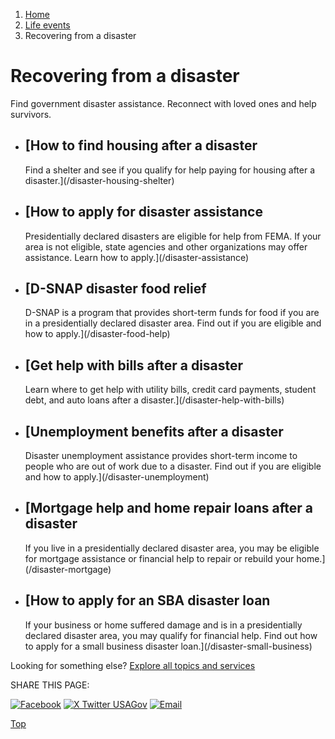 1. [Home](/)
2. [Life events](/life-events)
3. Recovering from a disaster

Recovering from a disaster
==========================

Find government disaster assistance. Reconnect with loved ones and help survivors.

* [How to find housing after a disaster
  ------------------------------------

  Find a shelter and see if you qualify for help paying for housing after a disaster.](/disaster-housing-shelter)
* [How to apply for disaster assistance
  ------------------------------------

  Presidentially declared disasters are eligible for help from FEMA. If your area is not eligible, state agencies and other organizations may offer assistance. Learn how to apply.](/disaster-assistance)
* [D-SNAP disaster food relief
  ---------------------------

  D-SNAP is a program that provides short-term funds for food if you are in a presidentially declared disaster area. Find out if you are eligible and how to apply.](/disaster-food-help)
* [Get help with bills after a disaster
  ------------------------------------

  Learn where to get help with utility bills, credit card payments, student debt, and auto loans after a disaster.](/disaster-help-with-bills)
* [Unemployment benefits after a disaster
  --------------------------------------

  Disaster unemployment assistance provides short-term income to people who are out of work due to a disaster. Find out if you are eligible and how to apply.](/disaster-unemployment)
* [Mortgage help and home repair loans after a disaster
  ----------------------------------------------------

  If you live in a presidentially declared disaster area, you may be eligible for mortgage assistance or financial help to repair or rebuild your home.](/disaster-mortgage)
* [How to apply for an SBA disaster loan
  -------------------------------------

  If your business or home suffered damage and is in a presidentially declared disaster area, you may qualify for financial help. Find out how to apply for a small business disaster loan.](/disaster-small-business)

Looking for something else?
[Explore all topics and services](/#all-topics-header)

SHARE THIS PAGE:

[![Facebook](/themes/custom/usagov/images/social-media-icons/Facebook_Icon.svg)](https://www.facebook.com/sharer/sharer.php?u=https://www.usa.gov/disaster&v=3)
[![X Twitter USAGov](/themes/custom/usagov/images/social-media-icons/X_Twitter_Icon.svg?version=2)](https://twitter.com/intent/tweet?source=webclient&text=https://www.usa.gov/disaster)
[![Email](/themes/custom/usagov/images/social-media-icons/Email_Icon.svg?version=2)](mailto:?subject=https://www.usa.gov/disaster)

[Top](#main-content)